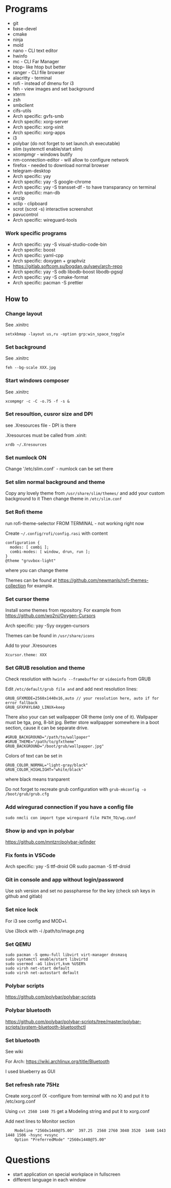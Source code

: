# Programs
- git
- base-devel
- cmake
- ninja
- mold
- nano - CLI text editor
- hwinfo
- mc - CLI Far Manager
- btop- like htop but better
- ranger - CLI file browser
- alacritty - terminal
- rofi - instead of dmenu for i3
- feh - view images and set background
- xterm
- zsh
- smbclient
- cifs-utils
- Arch specific: gvfs-smb
- Arch specific: xorg-server
- Arch specific: xorg-xinit
- Arch specific: xorg-apps
- i3
- polybar (do not forget to set launch.sh executable)
- slim (systemctl enable/start slim)
- xcompmgr - windows butify
- nm-connection-editor - will allow to configure network
- firefox - needed to download normal browser
- telegram-desktop
- Arch specific: yay
- Arch specific: yay -S google-chrome
- Arch specific: yay -S transset-df - to have transparancy on terminal
- Arch specific: man-db
- unzip
- xclip - clipboard
- scrot (scrot -s) interactive screenshot
- pavucontrol
- Arch specific: wireguard-tools

### Work specific programs
- Arch specific: yay -S visual-studio-code-bin
- Arch specific: boost
- Arch specific: yaml-cpp
- Arch specific: doxygen + graphviz
- https://gitlab.softcom.su/bogdan.gulyaev/arch-repo
- Arch specific: yay -S odb libodb-boost libodb-pgsql
- Arch specific: yay -S cmake-format
- Arch specific: pacman -S prettier

## How to

### Change layout
See .xinitrc
```
setxkbmap -layout us,ru -option grp:win_space_toggle
```

### Set background
See .xinitrc
```
feh --bg-scale XXX.jpg
```

### Start windows composer
See .xinitrc
```
xcompmgr -c -C -o.75 -f -s &
```

### Set resoultion, cusror size and DPI
see .Xresources file - DPI is there

.Xresources must be called from .xinit:
```
xrdb ~/.Xresources
```

### Set numlock ON
Change '/etc/slim.conf` - numlock can be set there

### Set slim normal background and theme
Copy any lovely theme from `/usr/share/slim/themes/` and add your custom background to it
Then change theme in `/etc/slim.conf`

### Set Rofi theme
run rofi-theme-selector FROM TERMINAL - not working right now

Create `~/.config/rofi/config.rasi` with content
```
configuration {
  modes: [ combi ];
  combi-modes: [ window, drun, run ];
}
@theme "gruvbox-light"
```
where you can change theme

Themes can be found at https://github.com/newmanls/rofi-themes-collection for example.

### Set cursor theme
Install some themes from repository. For example from https://github.com/wo2ni/Oxygen-Cursors

Arch specific: yay -Syy oxygen-cursors

Themes can be found in `/usr/share/icons`

Add to your .Xresources
```
Xcursor.theme: XXX
```

### Set GRUB resolution and theme
Check resolution with `hwinfo --framebuffer` or `videoinfo` from GRUB

Edit `/etc/default/grub file and` and add next resolution lines:
```
GRUB_GFXMODE=2560x1440x16,auto // your resolution here, auto if for error fallback
GRUB_GFXPAYLOAD_LINUX=keep
```
There also your can set wallpapper OR theme (only one of it). Wallpaper must be tga, png, 8-bit jpg. Better store wallpapper somewhere in a boot section, cause it can be separate drive.
```
#GRUB_BACKGROUND="/path/to/wallpaper"
#GRUB_THEME="/path/to/gfxtheme"
GRUB_BACKGROUND="/boot/grub/wallpapper.jpg"
```
Colors of text can be set in
```
GRUB_COLOR_NORMAL="light-gray/black"
GRUB_COLOR_HIGHLIGHT="white/black"
```
where black means tranparent

Do not forget to recreate grub configuration with `grub-mkconfig -o /boot/grub/grub.cfg`

### Add wiregurad connection if you have a config file
```
sudo nmcli con import type wireguard file PATH_TO/wg.conf
```

### Show ip and vpn in polybar
https://github.com/mntzrr/polybar-ipfinder

### Fix fonts in VSCode
Arch specific: yay -S ttf-droid OR sudo pacman -S ttf-droid

### Git in console and app without login/password
Use ssh version and set no passpharese for the key (check ssh keys in github and gitlab)

### Set nice lock
For i3 see config and MOD+l.

Use i3lock with -i /path/to/image.png

### Set QEMU
```
sudo pacman -S qemu-full libvirt virt-manager dnsmasq
sudo systemctl enable/start libvirtd
sudo usermod -aG libvirt,kvm %USER%
sudo virsh net-start default
sudo virsh net-autostart default
```

### Polybar scripts
https://github.com/polybar/polybar-scripts

### Polybar bluetooth
https://github.com/polybar/polybar-scripts/tree/master/polybar-scripts/system-bluetooth-bluetoothctl

### Set bluetooth
See wiki

For Arch: https://wiki.archlinux.org/title/Bluetooth

I used blueberry as GUI

### Set refresh rate 75Hz

Create xorg.conf (X -configure from terminal with no X) and put it to /etc/xorg.conf

Using `cvt 2560 1440 75` get a Modeling string and put it to xorg.conf

Add next lines to Monitor section
```
	Modeline "2560x1440@75.00"  397.25  2560 2760 3040 3520  1440 1443 1448 1506 -hsync +vsync
	Option "PreferredMode" "2560x1440@75.00"
```


# Questions
- start application on special workplace in fullscreen
- different language in each window

